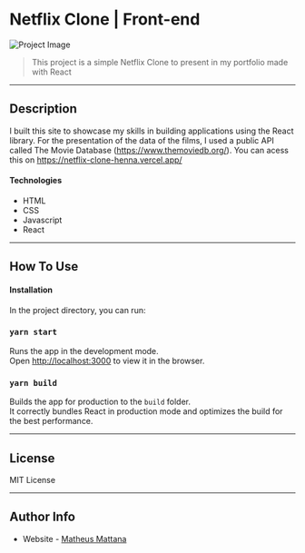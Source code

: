 # Netflix Clone | Front-end

![Project Image](https://drscdn.500px.org/photo/1029274226/m%3D900/v2?sig=c4f46547ee9555ebba354831f2a106463ce9c3010c79f753245cc4c131cb2f35)

> This project is a simple Netflix Clone to present in my portfolio made with React 


---

## Description
I built this site to showcase my skills in building applications using the React library. For the presentation of the data of the films, I used a public API called The Movie Database (https://www.themoviedb.org/).
You can acess this on https://netflix-clone-henna.vercel.app/

#### Technologies

- HTML
- CSS
- Javascript
- React

---

## How To Use

#### Installation

In the project directory, you can run:

### `yarn start`

Runs the app in the development mode.<br />
Open [http://localhost:3000](http://localhost:3000) to view it in the browser.

### `yarn build`

Builds the app for production to the `build` folder.<br />
It correctly bundles React in production mode and optimizes the build for the best performance.

---

## License

MIT License

---

## Author Info

- Website - [Matheus Mattana](https://matheusmattana.com.br/)

